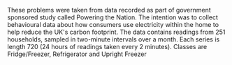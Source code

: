 ﻿These problems were taken from data recorded as part of government sponsored study called Powering the Nation. 
The intention was to collect behavioural data about how consumers use electricity within the home to help reduce the UK's carbon footprint. 
The data contains readings from 251 households, sampled in two-minute intervals over a month. Each series is length 720 (24 hours of readings taken every 2
 minutes). Classes are Fridge/Freezer, Refrigerator and Upright Freezer

